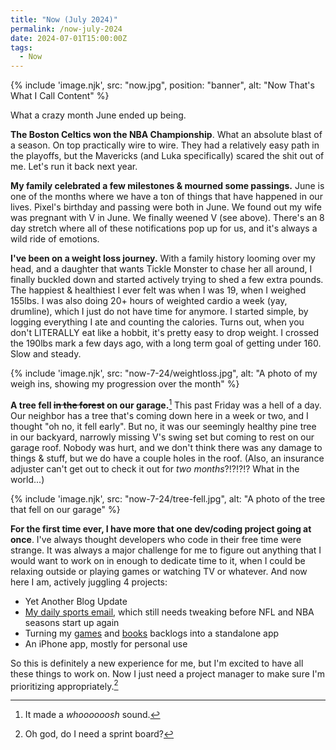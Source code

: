 ```yaml
---
title: "Now (July 2024)"
permalink: /now-july-2024
date: 2024-07-01T15:00:00Z
tags: 
  - Now
---
```


{% include 'image.njk',
  src: "now.jpg",
  position: "banner",
  alt: "Now That's What I Call Content"
%}

What a crazy month June ended up being.

**The Boston Celtics won the NBA Championship**. What an absolute blast of a season. On top practically wire to wire. They had a relatively easy path in the playoffs, but the Mavericks (and Luka specifically) scared the shit out of me. Let's run it back next year.

**My family celebrated a few milestones & mourned some passings.** June is one of the months where we have a ton of things that have happened in our lives. Pixel's birthday and passing were both in June. We found out my wife was pregnant with V in June. We finally weened V (see above). There's an 8 day stretch where all of these notifications pop up for us, and it's always a wild ride of emotions.

**I've been on a weight loss journey.** With a family history looming over my head, and a daughter that wants Tickle Monster to chase her all around, I finally buckled down and started actively trying to shed a few extra pounds. The happiest & healthiest I ever felt was when I was 19, when I weighed 155lbs. I was also doing 20+ hours of weighted cardio a week (yay, drumline), which I just do not have time for anymore. I started simple, by logging everything I ate and counting the calories. Turns out, when you don't LITERALLY eat like a hobbit, it's pretty easy to drop weight. I crossed the 190lbs mark a few days ago, with a long term goal of getting under 160. Slow and steady.

{% include 'image.njk',
  src: "now-7-24/weightloss.jpg",
  alt: "A photo of my weigh ins, showing my progression over the month"
%}

**A tree fell ~~in the forest~~ on our garage.**[^1] This past Friday was a hell of a day. Our neighbor has a tree that's coming down here in a week or two, and I thought "oh no, it fell early". But no, it was our seemingly healthy pine tree in our backyard, narrowly missing V's swing set but coming to rest on our garage roof. Nobody was hurt, and we don't think there was any damage to things & stuff, but we do have a couple holes in the roof. (Also, an insurance adjuster can't get out to check it out for *two months*?!?!?!? What in the world...)

[^1]: It made a *whoooooosh* sound.

{% include 'image.njk',
  src: "now-7-24/tree-fell.jpg",
  alt: "A photo of the tree that fell on our garage"
%}

**For the first time ever, I have more that one dev/coding project going at once**. I've always thought developers who code in their free time were strange. It was always a major challenge for me to figure out anything that I would want to work on in enough to dedicate time to it, when I could be relaxing outside or playing games or watching TV or whatever. And now here I am, actively juggling 4 projects:

- Yet Another Blog Update
- [My daily sports email](/daily-sports-email), which still needs tweaking before NFL and NBA seasons start up again
- Turning my [games](https://docs.google.com/spreadsheets/d/1zg-SOYI8DlH-ibSNslfPtq0xJB4sEMb_7OHKbq2qclk/edit?usp=sharing) and [books](https://docs.google.com/spreadsheets/d/1-1PcHF6xzFKTaTvxnfjm6bVgo4pd5yIr3nbxsbckoFo/edit?usp=sharing) backlogs into a standalone app
- An iPhone app, mostly for personal use

So this is definitely a new experience for me, but I'm excited to have all these things to work on. Now I just need a project manager to make sure I'm prioritizing appropriately.[^2]

[^2]: Oh god, do I need a sprint board?
